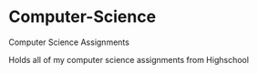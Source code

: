 # Computer-Science
Computer Science Assignments

Holds all of my computer science assignments from Highschool
